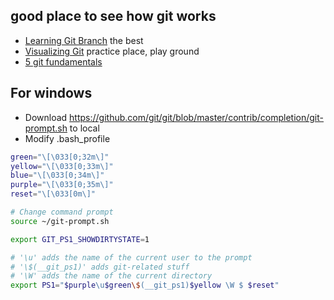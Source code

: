 ## good place to see how git works
- [Learning Git Branch](https://learngitbranching.js.org/?locale=en_US) the best  
- [Visualizing Git](https://git-school.github.io/visualizing-git/) practice place, play ground  
- [5 git fundamentals](https://medium.com/hackernoon/5-git-fundamentals-ded819a34cfe)  

## For windows
- Download https://github.com/git/git/blob/master/contrib/completion/git-prompt.sh to local 
- Modify .bash_profile

```bash
green="\[\033[0;32m\]"
yellow="\[\033[0;33m\]"
blue="\[\033[0;34m\]"
purple="\[\033[0;35m\]"
reset="\[\033[0m\]"

# Change command prompt
source ~/git-prompt.sh

export GIT_PS1_SHOWDIRTYSTATE=1

# '\u' adds the name of the current user to the prompt
# '\$(__git_ps1)' adds git-related stuff
# '\W' adds the name of the current directory
export PS1="$purple\u$green\$(__git_ps1)$yellow \W $ $reset"
```
